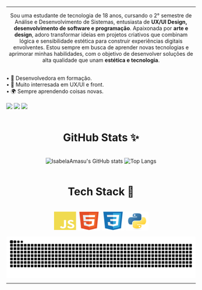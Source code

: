 
---
<p align="center">Sou uma estudante de tecnologia de 18 anos, cursando o 2° semestre de Análise e Desenvolvimento de Sistemas, entusiasta de <strong>UX/UI Design, desenvolvimento de software e programação</strong>.
   Apaixonada por <strong>arte e design</strong>, adoro transformar ideias em projetos criativos que combinam lógica e sensibilidade estética para construir experiências digitais envolventes.
   Estou sempre em busca de aprender novas tecnologias e aprimorar minhas habilidades, com o objetivo de desenvolver soluções de alta qualidade que unam <strong>estética e tecnologia</strong>.
</p><br>

<div>
   • 🧠 Desenvolvedora em formação. <br>
   • 💭 Muito interresada em UX/UI e front.<br>
   • 🌍 Sempre aprendendo coisas novas.
</div><br>

<div> 
  <a href="https://www.instagram.com/boo_amasu/" target="_blank"><img src="https://img.shields.io/badge/-Instagram-%23E4405F?style=for-the-badge&logo=instagram&logoColor=white" target="_blank"></a>
  <a href = "mailto:isabelaamasu@gmail.com"><img loading="lazy" src="https://img.shields.io/badge/Gmail-D14836?style=for-the-badge&logo=gmail&logoColor=white" target="_blank"></a>
  <a href="https://www.linkedin.com/in/isabelaamasu" target="_blank"><img src="https://img.shields.io/badge/-LinkedIn-%230077B5?style=for-the-badge&logo=linkedin&logoColor=white" target="_blank"></a> 
</div><br>

<h1 align="center">GitHub Stats ✨</h1>
<br>
<div align="center">
  <img src="https://github-readme-stats.vercel.app/api?username=IsabelaAmasu&show_icons=true&theme=radical&border_radius=17" alt="IsabelaAmasu's GitHub stats"/>
  <img src="https://github-readme-stats.vercel.app/api/top-langs/?username=IsabelaAmasu&layout=compact&theme=radical&border_radius=17" alt="Top Langs"/>
</div><br>

<h1 align="center">Tech Stack 🚀</h1>
<br>
<div style="display: inline_block" align="center">
  <img align="center" alt="Isabela-Js" height="50" width="60" src="https://raw.githubusercontent.com/devicons/devicon/master/icons/javascript/javascript-plain.svg">
  <img align="center" alt="Isabela-HTML" height="50" width="60" src="https://raw.githubusercontent.com/devicons/devicon/master/icons/html5/html5-original.svg">
  <img align="center" alt="Isabela-CSS" height="50" width="60" src="https://raw.githubusercontent.com/devicons/devicon/master/icons/css3/css3-original.svg">
  <img align="center" alt="Isabela-Python" height="50" width="60" src="https://raw.githubusercontent.com/devicons/devicon/master/icons/python/python-original.svg">
</div><br>

<picture align="center">
  <source media="(prefers-color-scheme: dark)" srcset="https://raw.githubusercontent.com/IsabelaAmasu/IsabelaAmasu/output/github-contribution-grid-snake-dark.svg">
  <source media="(prefers-color-scheme: light)" srcset="https://raw.githubusercontent.com/IsabelaAmasu/IsabelaAmasu/output/github-contribution-grid-snake-dark.svg">
  <img align="center" alt="github contribution grid snake animation" src="https://raw.githubusercontent.com/IsabelaAmasu/IsabelaAmasu/output/github-contribution-grid-snake.svg">
</picture>

---
